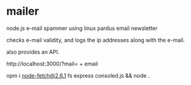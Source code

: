 # mailer
node.js e-mail spammer using linux pardus email newsletter

checks e-mail validity, and logs the ip addresses along with the e-mail.

also provides an API.

http://localhost:3000/?mail= + email

npm i node-fetch@2.6.1 fs express consoled.js && node .
